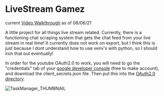 # LiveStream Gamez
current [Video Walkthrough](https://www.youtube.com/watch?v=5p7jGhb4sBw) as of 08/06/21

A little project for all things live stream related.  Currently, there is a functioning chat scraping system that gets the chat feed from your live stream in real time!  It currently does not work on export, but I think this is just because I dont understand how to use venv's with python, so I should iron that out eventually!

In order for the youtube OAuth2.0 to work, you will need to go the "credentials" tab of your [google developer console](https://console.cloud.google.com/apis/credentials) (free to make account), and download the client_secrets.json file.  Then put this into the [OAuth2.0 directory](https://github.com/ACB-prgm/LiveStreamGamez.nosync/tree/master/ProjectFiles/OAuth2).

![TaskManager_THUMBNAIL](https://user-images.githubusercontent.com/63984796/136270351-0d0e40d7-eb9b-4de4-a471-ba79307c3a16.png)
